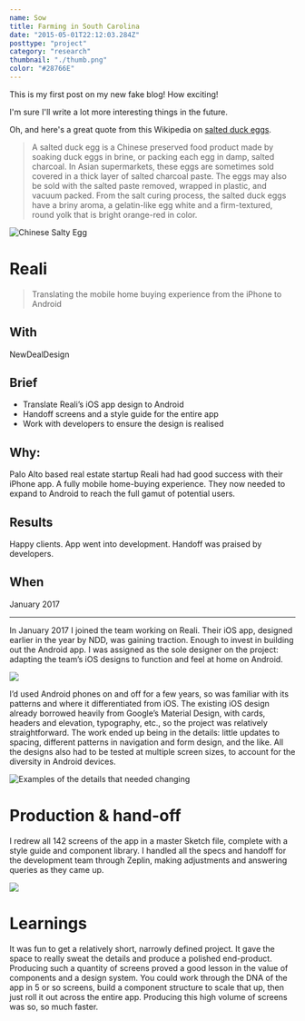 ```yaml
---
name: Sow
title: Farming in South Carolina
date: "2015-05-01T22:12:03.284Z"
posttype: "project"
category: "research"
thumbnail: "./thumb.png"
color: "#28766E"
---
```


This is my first post on my new fake blog! How exciting!

I'm sure I'll write a lot more interesting things in the future.

Oh, and here's a great quote from this Wikipedia on
[salted duck eggs](http://en.wikipedia.org/wiki/Salted_duck_egg).

> A salted duck egg is a Chinese preserved food product made by soaking duck
> eggs in brine, or packing each egg in damp, salted charcoal. In Asian
> supermarkets, these eggs are sometimes sold covered in a thick layer of salted
> charcoal paste. The eggs may also be sold with the salted paste removed,
> wrapped in plastic, and vacuum packed. From the salt curing process, the
> salted duck eggs have a briny aroma, a gelatin-like egg white and a
> firm-textured, round yolk that is bright orange-red in color.

![Chinese Salty Egg](./salty_egg.jpg)

# Reali

> Translating the mobile home buying experience from the iPhone to Android

## With

NewDealDesign

## Brief

- Translate Reali’s iOS app design to Android
- Handoff screens and a style guide for the entire app
- Work with developers to ensure the design is realised

## Why:

Palo Alto based real estate startup Reali had had good success with their iPhone app. A fully mobile home-buying experience. They now needed to expand to Android to reach the full gamut of potential users.

## Results

Happy clients. App went into development. Handoff was praised by developers.

## When

January 2017

---

In January 2017 I joined the team working on Reali. Their iOS app, designed earlier in the year by NDD, was gaining traction. Enough to invest in building out the Android app. I was assigned as the sole designer on the project: adapting the team’s iOS designs to function and feel at home on Android.

![](https://paper-attachments.dropbox.com/s_DEFCAE7839857570C7AC0F864D51B3E95C852D96DE4B0699151E9800CA870915_1558732139838_Group+10.png)

I’d used Android phones on and off for a few years, so was familiar with its patterns and where it differentiated from iOS. The existing iOS design already borrowed heavily from Google’s Material Design, with cards, headers and elevation, typography, etc., so the project was relatively straightforward. The work ended up being in the details: little updates to spacing, different patterns in navigation and form design, and the like. All the designs also had to be tested at multiple screen sizes, to account for the diversity in Android devices.

![Examples of the details that needed changing](https://paper-attachments.dropbox.com/s_DEFCAE7839857570C7AC0F864D51B3E95C852D96DE4B0699151E9800CA870915_1558732149825_Group+9.png)

# Production & hand-off

I redrew all 142 screens of the app in a master Sketch file, complete with a style guide and component library. I handled all the specs and handoff for the development team through Zeplin, making adjustments and answering queries as they came up.

![](https://paper-attachments.dropbox.com/s_DEFCAE7839857570C7AC0F864D51B3E95C852D96DE4B0699151E9800CA870915_1558732161869_Frame.png)

# Learnings

It was fun to get a relatively short, narrowly defined project. It gave the space to really sweat the details and produce a polished end-product. Producing such a quantity of screens proved a good lesson in the value of components and a design system. You could work through the DNA of the app in 5 or so screens, build a component structure to scale that up, then just roll it out across the entire app. Producing this high volume of screens was so, so much faster.
